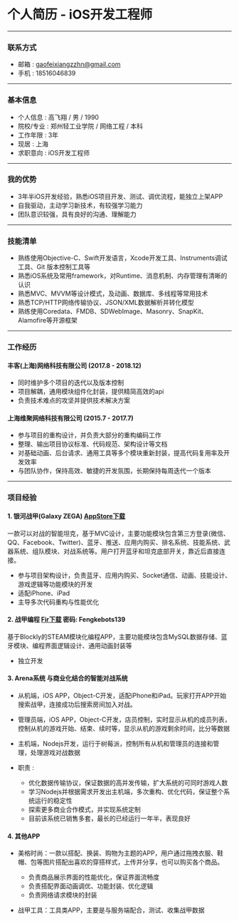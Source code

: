 # 个人简历 - iOS开发工程师

---

### 联系方式
- 邮箱 : gaofeixiangzzhn@gmail.com
- 手机 : 18516046839
---

### 基本信息
- 个人信息    : 高飞翔 / 男 / 1990
- 院校/专业   : 郑州轻工业学院 / 网络工程 / 本科
- 工作年限    : 3年
- 现居        : 上海
- 求职意向    : iOS开发工程师
---

### 我的优势
- 3年半iOS开发经验，熟悉iOS项目开发、测试、调优流程，能独立上架APP
- 自我驱动，主动学习新技术，有较强学习能力
- 团队意识较强，具有良好的沟通、理解能力
---

### 技能清单
- 熟练使用Objective-C、Swift开发语言，Xcode开发工具、Instruments调试工具、Git 版本控制工具等
- 熟悉iOS系统及常用framework，对Runtime、消息机制、内存管理有清晰的认识
- 熟悉MVC、MVVM等设计模式，及动画、数据库、多线程等常用技术
- 熟悉TCP/HTTP网络传输协议、JSON/XML数据解析并转化模型
- 熟练使用Coredata、FMDB、SDWebImage、Masonry、SnapKit、Alamofire等开源框架
---

### 工作经历

#### 丰客(上海)网络科技有限公司 (2017.8 - 2018.12)

- 同时维护多个项目的迭代以及版本控制
- 项目解耦，通用模块组件化封装，提供精简高效的api
- 负责技术难点的攻坚并提供技术解决方案

#### 上海维聚网络科技有限公司 (2015.7 - 2017.7)

- 参与项目的重构设计，并负责大部分的重构编码工作
- 整理、输出项目协议标准、代码规范、架构设计等文档
- 对基础动画、后台请求、通用工具等多个模块重新封装，提高代码复用率及开发效率
- 与团队协作，保持高效、敏捷的开发氛围，长期保持每周迭代一个版本
---

### 项目经验

#### 1. 银河战甲(Galaxy ZEGA)  [AppStore下载](https://itunes.apple.com/us/app/id914266967?mt=8)
一款可以对战的智能坦克，基于MVC设计，主要功能模块包含第三方登录(微信、QQ、Facebook、Twitter)、蓝牙、推送、应用内购买、排名系统、技能系统、武器系统、组队模块、对战系统等。用户打开蓝牙和坦克底部开关，靠近后直接连接。

- 参与项目架构设计，负责蓝牙、应用内购买、Socket通信、动画、技能设计、游戏逻辑等功能模块的开发
- 适配iPhone、iPad
- 主导多次代码重构与性能优化

#### 2. 战甲编程  [Fir下载](https://fir.im/j6ma) 密码: Fengkebots139
基于Blockly的STEAM模块化编程APP，主要功能模块包含MySQL数据存储、蓝牙模块、编程界面逻辑设计、通用动画封装等

- 独立开发

#### 3. Arena系统 与商业化结合的智能对战系统

- 从机端，iOS APP，Object-C开发，适配iPhone和iPad。玩家打开APP开始搜索战甲，连接成功后搜索房间加入对战。
- 管理员端，iOS APP，Object-C开发，店员控制，实时显示从机的成员列表，控制从机的游戏开始、结束、续时等，显示从机的游戏剩余时间，比分等数据
- 主机端，Nodejs开发，运行于树莓派，控制所有从机和管理员的连接和管理，处理游戏对战数据

- 职责 : 
    - 优化数据传输协议，保证数据的高并发传输，扩大系统的可同时游戏人数
    - 学习Nodejs并根据需求开发出主机端，多次重构、优化代码，保证整个系统运行的稳定性
    - 探索更多商业合作模式，并实现系统定制
    - 目前该系统已销售多套，最长的已经运行一年半，表现良好

#### 4. 其他APP
- 美格时尚：一款以搭配、换装、购物为主题的APP，用户通过拖拽衣服、鞋帽、包等图片搭配出喜欢的穿搭样式，上传并分享，也可以购买各个商品。
    
    - 负责商品展示界面的性能优化，保证界面流畅度
    - 负责搭配界面动画调优、功能封装、优化逻辑
    - 负责网络请求模块的封装
    
- 战甲工具：工具类APP，主要是与服务端配合，测试、收集战甲数据



